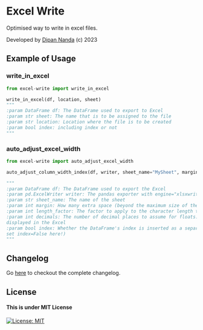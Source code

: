 # Excel Write
Optimised way to write in excel files.

Developed by [Dipan Nanda](https://github.com/themagicalmammal) (c) 2023

## Example of Usage

### write_in_excel

```python
from excel-write import write_in_excel

write_in_excel(df, location, sheet)
"""
:param DataFrame df: The DataFrame used to export to Excel
:param str sheet: The name that is to be assigned to the file
:param str location: Location where the file is to be created
:param bool index: including index or not
"""
```

### auto_adjust_excel_width

```python
from excel-write import auto_adjust_excel_width

auto_adjust_column_width_index(df, writer, sheet_name="MySheet", margin=3)

"""
:param DataFrame df: The DataFrame used to export the Excel
:param pd.ExcelWriter writer: The pandas exporter with engine="xlsxwriter"
:param str sheet_name: The name of the sheet
:param int margin: How many extra space (beyond the maximum size of the string)
:param int length_factor: The factor to apply to the character length to obtain the column width
:param int decimals: The number of decimal places to assume for floats: Should be the same as the number of decimals
displayed in the Excel
:param bool index: Whether the DataFrame's index is inserted as a separate column (if index=False in df.to_xlsx()
set index=False here!)
"""
```


## Changelog
Go [here](CHANGELOG.md) to checkout the complete changelog.

## License
#### This is under MIT License
[![License: MIT](https://img.shields.io/badge/license-MIT-blue)](LICENSE)
